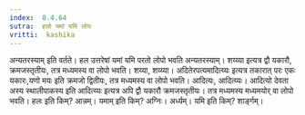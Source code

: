 ```yaml
---
index:  8.4.64
sutra:  हलो यमां यमि लोपः
vritti:  kashika 
---
```


अन्यतरस्याम् इति वर्तते। हल उत्तरेषां यमां यमि परतो लोपो भवति अन्यतरस्याम्। शय्य्या इत्यत्र द्वौ यकारौ, क्रमजस्तृतीयः, तत्र मध्यमस्य वा लोपो भवति। शय्या, शय्य्या। अदितेरपत्यमादित्य्यः इत्यत्र तकारात् परः एकः यकारः,यणो मयः इति क्रमजो द्वितीयः, तत्र मध्यमस्य वा लोपो भवति। आदित्यः, आदित्य्यः। आदित्यो देवता अस्य स्थालीपाकस्य इति आदित्य्यः इत्यत्र अपि द्वौ यकारौ क्रमजस्तृतीयः। तत्र मध्यमस्य मध्यमयोर् वा लोपो भवति। हलः इति किम्? आन्नम्। यमाम् इति किम्? अग्निः। अर्ध्यम्। यमि इति किम्? शार्ङ्गम्।

